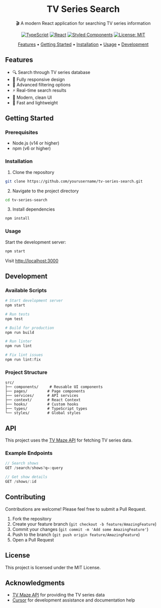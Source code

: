 <div align="center">

# TV Series Search

🎬 A modern React application for searching TV series information

[![TypeScript](https://img.shields.io/badge/TypeScript-4.9.5-blue.svg)](https://www.typescriptlang.org/)
[![React](https://img.shields.io/badge/React-18.2.0-blue.svg)](https://reactjs.org/)
[![Styled Components](https://img.shields.io/badge/Styled_Components-5.3.9-pink.svg)](https://styled-components.com/)
[![License: MIT](https://img.shields.io/badge/License-MIT-yellow.svg)](https://opensource.org/licenses/MIT)

[Features](#features) •
[Getting Started](#getting-started) •
[Installation](#installation) •
[Usage](#usage) •
[Development](#development)

</div>

## Features

- 🔍 Search through TV series database
- 📱 Fully responsive design
- 🎯 Advanced filtering options
- ⚡ Real-time search results
- 🎨 Modern, clean UI
- 🚀 Fast and lightweight

## Getting Started

### Prerequisites

- Node.js (v14 or higher)
- npm (v6 or higher)

### Installation

1. Clone the repository

```bash
git clone https://github.com/yourusername/tv-series-search.git
```

2. Navigate to the project directory

```bash
cd tv-series-search
```

3. Install dependencies

```bash
npm install
```

### Usage

Start the development server:

```bash
npm start
```

Visit [http://localhost:3000](http://localhost:3000)

## Development

### Available Scripts

```bash
# Start development server
npm start

# Run tests
npm test

# Build for production
npm run build

# Run linter
npm run lint

# Fix lint issues
npm run lint:fix
```

### Project Structure

```
src/
├── components/     # Reusable UI components
├── pages/         # Page components
├── services/      # API services
├── context/       # React Context
├── hooks/         # Custom hooks
├── types/         # TypeScript types
└── styles/        # Global styles
```

## API

This project uses the [TV Maze API](https://www.tvmaze.com/api) for fetching TV series data.

### Example Endpoints

```typescript
// Search shows
GET /search/shows?q=:query

// Get show details
GET /shows/:id
```

## Contributing

Contributions are welcome! Please feel free to submit a Pull Request.

1. Fork the repository
2. Create your feature branch (`git checkout -b feature/AmazingFeature`)
3. Commit your changes (`git commit -m 'Add some AmazingFeature'`)
4. Push to the branch (`git push origin feature/AmazingFeature`)
5. Open a Pull Request

## License

This project is licensed under the MIT License.

## Acknowledgments

- [TV Maze API](https://www.tvmaze.com/api) for providing the TV series data
- [Cursor](https://www.cursor.com) for development assistance and documentation help


